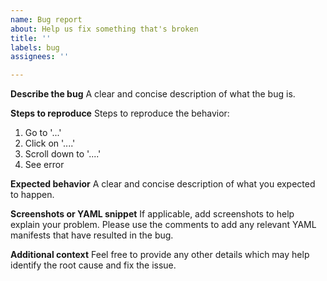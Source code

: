 ```yaml
---
name: Bug report
about: Help us fix something that's broken
title: ''
labels: bug
assignees: ''

---
```


**Describe the bug**
A clear and concise description of what the bug is.

**Steps to reproduce**
Steps to reproduce the behavior:
1. Go to '...'
2. Click on '....'
3. Scroll down to '....'
4. See error

**Expected behavior**
A clear and concise description of what you expected to happen.

**Screenshots or YAML snippet**
If applicable, add screenshots to help explain your problem. Please use the comments to add  any relevant YAML manifests that have resulted in the bug.

**Additional context**
Feel free to provide any other details which may help identify the root cause and fix the issue.
